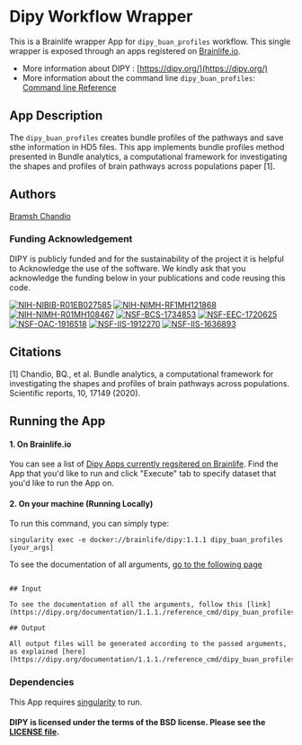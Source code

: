 # Dipy Workflow Wrapper

This is a Brainlife wrapper App for `dipy_buan_profiles` workflow. This single wrapper is exposed through an apps registered on [Brainlife.io](https://brainlife.io).

- More information about DIPY : [https://dipy.org/](https://dipy.org/)
- More information about the command line `dipy_buan_profiles`: [Command line Reference](https://dipy.org/documentation/1.2.0./interfaces/buan_flow/)

## App Description

 The `dipy_buan_profiles` creates bundle profiles of the pathways and save sthe information in HD5 files. This app implements bundle profiles method presented in Bundle analytics, a computational framework for investigating the shapes and profiles of brain pathways across populations paper [1].

## Authors

[Bramsh Chandio](https://github.com/BramshQamar)

### Funding Acknowledgement
DIPY is publicly funded and for the sustainability of the project it is helpful to Acknowledge the use of the software. We kindly ask that you acknowledge the funding below in your publications and code reusing this code.

[![NIH-NIBIB-R01EB027585](https://img.shields.io/badge/NIH_NIBIB-R01EB027585-green.svg)](https://grantome.com/grant/NIH/R01-EB027585-01)
[![NIH-NIMH-RF1MH121868](https://img.shields.io/badge/NIH_NIMH-RF1MH121868-green.svg)](https://grantome.com/grant/NIH/RF1-MH121868-01)
[![NIH-NIMH-R01MH108467](https://img.shields.io/badge/NIH_NIMH-R01MH108467-green.svg)](https://grantome.com/grant/NIH/R01-MH108467-01)
[![NSF-BCS-1734853](https://img.shields.io/badge/NSF_BCS-1734853-blue.svg)](https://nsf.gov/awardsearch/showAward?AWD_ID=1734853)
[![NSF-EEC-1720625](https://img.shields.io/badge/NSF_BCS-1720625-blue.svg)](https://nsf.gov/awardsearch/showAward?AWD_ID=1720625)
[![NSF-OAC-1916518](https://img.shields.io/badge/NSF_OAC-1916518-blue.svg)](https://nsf.gov/awardsearch/showAward?AWD_ID=1916518)
[![NSF-IIS-1912270](https://img.shields.io/badge/NSF_IIS-1912270-blue.svg)](https://nsf.gov/awardsearch/showAward?AWD_ID=1912270)
[![NSF-IIS-1636893](https://img.shields.io/badge/NSF_IIS-1636893-blue.svg)](https://nsf.gov/awardsearch/showAward?AWD_ID=1636893)

## Citations

[1] Chandio, BQ., et al. Bundle analytics, a computational framework for investigating the shapes and profiles of brain pathways across populations. Scientific reports,  10, 17149 (2020).

## Running the App

#### 1. On Brainlife.io

You can see a list of [Dipy Apps currently regsitered on Brainlife](https://brainlife.io/apps#dipy). Find the App that you'd like to run and click "Execute" tab to specify dataset that you'd like to run the App on.

#### 2. On  your machine (Running Locally)

To run this command, you can simply type:

`singularity exec -e docker://brainlife/dipy:1.1.1 dipy_buan_profiles [your_args]`

To see the documentation of all arguments, [go to the following page](https://dipy.org/documentation/1.2.0./interfaces/buan_flow/)
```

## Input

To see the documentation of all the arguments, follow this [link](https://dipy.org/documentation/1.1.1./reference_cmd/dipy_buan_profiles/).

## Output

All output files will be generated according to the passed arguments, as explained [here](https://dipy.org/documentation/1.1.1./reference_cmd/dipy_buan_profiles/).
```
### Dependencies

This App requires [singularity](https://www.sylabs.io/singularity/) to run.

#### DIPY is licensed under the terms of the BSD license. Please see the [LICENSE file](https://github.com/dipy/dipy/blob/master/LICENSE).
